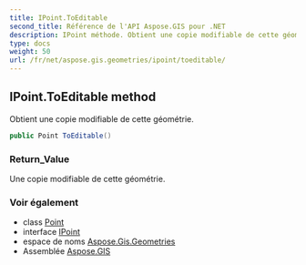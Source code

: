 ```yaml
---
title: IPoint.ToEditable
second_title: Référence de l'API Aspose.GIS pour .NET
description: IPoint méthode. Obtient une copie modifiable de cette géométrie.
type: docs
weight: 50
url: /fr/net/aspose.gis.geometries/ipoint/toeditable/
---
```

## IPoint.ToEditable method

Obtient une copie modifiable de cette géométrie.

```csharp
public Point ToEditable()
```

### Return_Value

Une copie modifiable de cette géométrie.

### Voir également

* class [Point](../../point/)
* interface [IPoint](../)
* espace de noms [Aspose.Gis.Geometries](../../ipoint/)
* Assemblée [Aspose.GIS](../../../)


